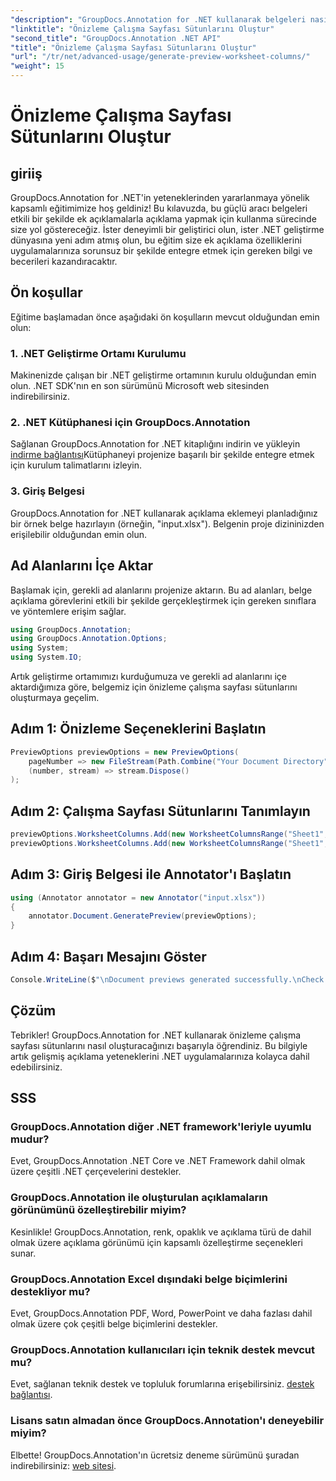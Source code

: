 ```yaml
---
"description": "GroupDocs.Annotation for .NET kullanarak belgeleri nasıl ek açıklama ekleyeceğinizi öğrenin. .NET geliştiricileri için adım adım eğitim. Uygulamalarınızı geliştirin."
"linktitle": "Önizleme Çalışma Sayfası Sütunlarını Oluştur"
"second_title": "GroupDocs.Annotation .NET API"
"title": "Önizleme Çalışma Sayfası Sütunlarını Oluştur"
"url": "/tr/net/advanced-usage/generate-preview-worksheet-columns/"
"weight": 15
---
```


# Önizleme Çalışma Sayfası Sütunlarını Oluştur

## giriiş
GroupDocs.Annotation for .NET'in yeteneklerinden yararlanmaya yönelik kapsamlı eğitimimize hoş geldiniz! Bu kılavuzda, bu güçlü aracı belgeleri etkili bir şekilde ek açıklamalarla açıklama yapmak için kullanma sürecinde size yol göstereceğiz. İster deneyimli bir geliştirici olun, ister .NET geliştirme dünyasına yeni adım atmış olun, bu eğitim size ek açıklama özelliklerini uygulamalarınıza sorunsuz bir şekilde entegre etmek için gereken bilgi ve becerileri kazandıracaktır.
## Ön koşullar
Eğitime başlamadan önce aşağıdaki ön koşulların mevcut olduğundan emin olun:
### 1. .NET Geliştirme Ortamı Kurulumu
Makinenizde çalışan bir .NET geliştirme ortamının kurulu olduğundan emin olun. .NET SDK'nın en son sürümünü Microsoft web sitesinden indirebilirsiniz.
### 2. .NET Kütüphanesi için GroupDocs.Annotation
Sağlanan GroupDocs.Annotation for .NET kitaplığını indirin ve yükleyin [indirme bağlantısı](https://releases.groupdocs.com/annotation/net/)Kütüphaneyi projenize başarılı bir şekilde entegre etmek için kurulum talimatlarını izleyin.
### 3. Giriş Belgesi
GroupDocs.Annotation for .NET kullanarak açıklama eklemeyi planladığınız bir örnek belge hazırlayın (örneğin, "input.xlsx"). Belgenin proje dizininizden erişilebilir olduğundan emin olun.

## Ad Alanlarını İçe Aktar
Başlamak için, gerekli ad alanlarını projenize aktarın. Bu ad alanları, belge açıklama görevlerini etkili bir şekilde gerçekleştirmek için gereken sınıflara ve yöntemlere erişim sağlar.

```csharp
using GroupDocs.Annotation;
using GroupDocs.Annotation.Options;
using System;
using System.IO;
```

Artık geliştirme ortamımızı kurduğumuza ve gerekli ad alanlarını içe aktardığımıza göre, belgemiz için önizleme çalışma sayfası sütunlarını oluşturmaya geçelim.
## Adım 1: Önizleme Seçeneklerini Başlatın
```csharp
PreviewOptions previewOptions = new PreviewOptions(
    pageNumber => new FileStream(Path.Combine("Your Document Directory", $"cells_page{pageNumber}.png"), FileMode.Create),
    (number, stream) => stream.Dispose()
);
```
## Adım 2: Çalışma Sayfası Sütunlarını Tanımlayın
```csharp
previewOptions.WorksheetColumns.Add(new WorksheetColumnsRange("Sheet1", 2, 3));
previewOptions.WorksheetColumns.Add(new WorksheetColumnsRange("Sheet1", 1, 1));
```
## Adım 3: Giriş Belgesi ile Annotator'ı Başlatın
```csharp
using (Annotator annotator = new Annotator("input.xlsx"))
{
    annotator.Document.GeneratePreview(previewOptions);
}
```
## Adım 4: Başarı Mesajını Göster
```csharp
Console.WriteLine($"\nDocument previews generated successfully.\nCheck output in {"Your Document Directory"}.");
```

## Çözüm
Tebrikler! GroupDocs.Annotation for .NET kullanarak önizleme çalışma sayfası sütunlarını nasıl oluşturacağınızı başarıyla öğrendiniz. Bu bilgiyle artık gelişmiş açıklama yeteneklerini .NET uygulamalarınıza kolayca dahil edebilirsiniz.
## SSS
### GroupDocs.Annotation diğer .NET framework'leriyle uyumlu mudur?
Evet, GroupDocs.Annotation .NET Core ve .NET Framework dahil olmak üzere çeşitli .NET çerçevelerini destekler.
### GroupDocs.Annotation ile oluşturulan açıklamaların görünümünü özelleştirebilir miyim?
Kesinlikle! GroupDocs.Annotation, renk, opaklık ve açıklama türü de dahil olmak üzere açıklama görünümü için kapsamlı özelleştirme seçenekleri sunar.
### GroupDocs.Annotation Excel dışındaki belge biçimlerini destekliyor mu?
Evet, GroupDocs.Annotation PDF, Word, PowerPoint ve daha fazlası dahil olmak üzere çok çeşitli belge biçimlerini destekler.
### GroupDocs.Annotation kullanıcıları için teknik destek mevcut mu?
Evet, sağlanan teknik destek ve topluluk forumlarına erişebilirsiniz. [destek bağlantısı](https://forum.groupdocs.com/c/annotation/10).
### Lisans satın almadan önce GroupDocs.Annotation'ı deneyebilir miyim?
Elbette! GroupDocs.Annotation'ın ücretsiz deneme sürümünü şuradan indirebilirsiniz: [web sitesi](https://releases.groupdocs.com/).